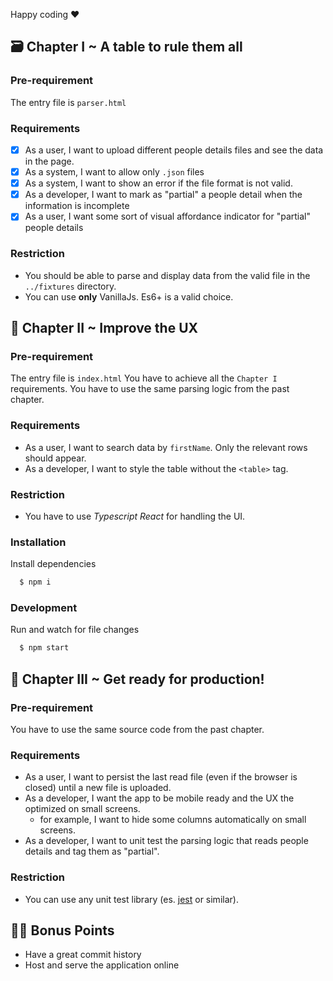 Happy coding ❤️

## 🗃️ Chapter I ~ A table to rule them all

### Pre-requirement
The entry file is `parser.html`

### Requirements
- [X] As a user, I want to upload different people details files and see the data in the page.
- [X] As a system, I want to allow only `.json` files
- [X] As a system, I want to show an error if the file format is not valid.
- [X] As a developer, I want to mark as "partial" a people detail when the information is incomplete
- [X] As a user, I want some sort of visual affordance indicator for "partial" people details

### Restriction
- You should be able to parse and display data from the valid file in the `../fixtures` directory.
- You can use **only** VanillaJs. Es6+ is a valid choice.

## 🤩 Chapter II ~ Improve the UX

### Pre-requirement
The entry file is `index.html`
You have to achieve all the `Chapter I` requirements.
You have to use the same parsing logic from the past chapter.

### Requirements
- As a user, I want to search data by `firstName`. Only the relevant rows should appear.
- As a developer, I want to style the table without the `<table>` tag.

### Restriction
- You have to use *Typescript React* for handling the UI.

### Installation 
Install dependencies
```bash
  $ npm i
```

### Development 
Run and watch for file changes
```bash
  $ npm start
```

## 🚀 Chapter III ~ Get ready for production!

### Pre-requirement
You have to use the same source code from the past chapter.

### Requirements
- As a user, I want to persist the last read file (even if the browser is closed) until a new file is uploaded.
- As a developer, I want the app to be mobile ready and the UX the optimized on small screens.
  - for example, I want to hide some columns automatically on small screens.
- As a developer, I want to unit test the parsing logic that reads people details and tag them as "partial".

### Restriction
- You can use any unit test library (es. [jest](https://jestjs.io/) or similar).

## 👩‍🎤 Bonus Points
- Have a great commit history
- Host and serve the application online
